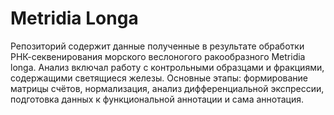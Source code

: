 # Metridia Longa
Репозиторий содержит данные полученные в результате обработки РНК-секвенирования морского веслоногого ракообразного Metridia longa. Анализ включал работу с контрольными образцами и фракциями, содержащими светящиеся железы. Основные этапы: формирование матрицы счётов, нормализация, анализ дифференциальной экспрессии, подготовка данных к функциональной аннотации и сама аннотация.
